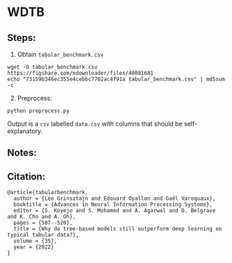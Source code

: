 # WDTB

## Steps:

1. Obtain `tabular_benchmark.csv`

```
wget -O tabular_benchmark.csv https://figshare.com/ndownloader/files/40081681
echo "73159b346ec355e4cebbc7702ac4f91a tabular_benchmark.csv" | md5sum -c
```

2. Preprocess:

```
python preprocess.py
```

Output is a `csv` labelled `data.csv` with columns that should be self-explanatory.

## Notes:


## Citation:

```
@article{tabularbenchmark,
  author = {Léo Grinsztajn and Edouard Oyallon and Gaël Varoquaux},
  booktitle = {Advances in Neural Information Processing Systems},
  editor = {S. Koyejo and S. Mohamed and A. Agarwal and D. Belgrave and K. Cho and A. Oh},
  pages = {507--520},
  title = {Why do tree-based models still outperform deep learning on typical tabular data?},
  volume = {35},
  year = {2022}
}
```
